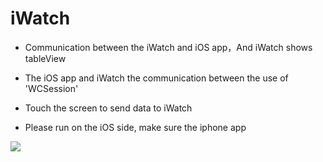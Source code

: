 # iWatch
- Communication between the iWatch and iOS app，And iWatch shows tableView


- The iOS app and iWatch the communication between the use of 'WCSession' 
- Touch the screen to send data to iWatch  
- Please run on the iOS side, make sure the iphone app  

![](iWatch_.gif)